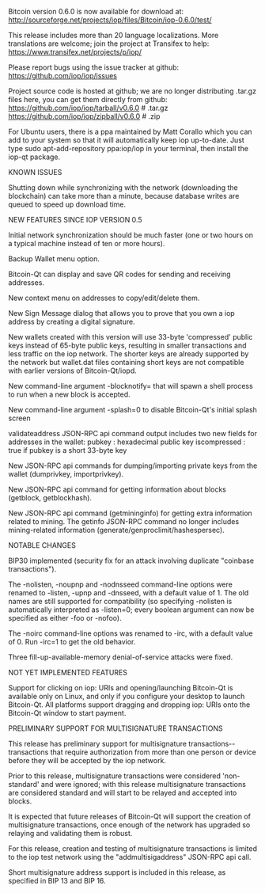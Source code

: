 Bitcoin version 0.6.0 is now available for download at:
http://sourceforge.net/projects/iop/files/Bitcoin/iop-0.6.0/test/

This release includes more than 20 language localizations.
More translations are welcome; join the
project at Transifex to help:
https://www.transifex.net/projects/p/iop/

Please report bugs using the issue tracker at github:
https://github.com/iop/iop/issues

Project source code is hosted at github; we are no longer
distributing .tar.gz files here, you can get them
directly from github:
https://github.com/iop/iop/tarball/v0.6.0  # .tar.gz
https://github.com/iop/iop/zipball/v0.6.0  # .zip

For Ubuntu users, there is a ppa maintained by Matt Corallo which
you can add to your system so that it will automatically keep
iop up-to-date.  Just type
sudo apt-add-repository ppa:iop/iop
in your terminal, then install the iop-qt package.


KNOWN ISSUES

Shutting down while synchronizing with the network
(downloading the blockchain) can take more than a minute,
because database writes are queued to speed up download
time.


NEW FEATURES SINCE IOP VERSION 0.5

Initial network synchronization should be much faster
(one or two hours on a typical machine instead of ten or more
hours).

Backup Wallet menu option.

Bitcoin-Qt can display and save QR codes for sending
and receiving addresses.

New context menu on addresses to copy/edit/delete them.

New Sign Message dialog that allows you to prove that you
own a iop address by creating a digital
signature.

New wallets created with this version will
use 33-byte 'compressed' public keys instead of
65-byte public keys, resulting in smaller
transactions and less traffic on the iop
network. The shorter keys are already supported
by the network but wallet.dat files containing
short keys are not compatible with earlier
versions of Bitcoin-Qt/iopd.

New command-line argument -blocknotify=<command>
that will spawn a shell process to run <command> 
when a new block is accepted.

New command-line argument -splash=0 to disable
Bitcoin-Qt's initial splash screen

validateaddress JSON-RPC api command output includes
two new fields for addresses in the wallet:
pubkey : hexadecimal public key
iscompressed : true if pubkey is a short 33-byte key

New JSON-RPC api commands for dumping/importing
private keys from the wallet (dumprivkey, importprivkey).

New JSON-RPC api command for getting information about
blocks (getblock, getblockhash).

New JSON-RPC api command (getmininginfo) for getting
extra information related to mining. The getinfo
JSON-RPC command no longer includes mining-related
information (generate/genproclimit/hashespersec).



NOTABLE CHANGES

BIP30 implemented (security fix for an attack involving
duplicate "coinbase transactions").

The -nolisten, -noupnp and -nodnsseed command-line
options were renamed to -listen, -upnp and -dnsseed,
with a default value of 1. The old names are still
supported for compatibility (so specifying -nolisten
is automatically interpreted as -listen=0; every
boolean argument can now be specified as either
-foo or -nofoo).

The -noirc command-line options was renamed to
-irc, with a default value of 0. Run -irc=1 to
get the old behavior.

Three fill-up-available-memory denial-of-service
attacks were fixed.


NOT YET IMPLEMENTED FEATURES

Support for clicking on iop: URIs and
opening/launching Bitcoin-Qt is available only on Linux,
and only if you configure your desktop to launch
Bitcoin-Qt. All platforms support dragging and dropping
iop: URIs onto the Bitcoin-Qt window to start
payment.


PRELIMINARY SUPPORT FOR MULTISIGNATURE TRANSACTIONS

This release has preliminary support for multisignature
transactions-- transactions that require authorization
from more than one person or device before they
will be accepted by the iop network.

Prior to this release, multisignature transactions
were considered 'non-standard' and were ignored;
with this release multisignature transactions are
considered standard and will start to be relayed
and accepted into blocks.

It is expected that future releases of Bitcoin-Qt
will support the creation of multisignature transactions,
once enough of the network has upgraded so relaying
and validating them is robust.

For this release, creation and testing of multisignature
transactions is limited to the iop test network using
the "addmultisigaddress" JSON-RPC api call.

Short multisignature address support is included in this
release, as specified in BIP 13 and BIP 16.
